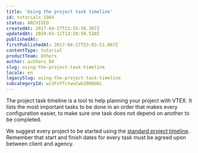 ```yaml
---
title: 'Using the project task timeline'
id: tutorials_1864
status: ARCHIVED
createdAt: 2017-04-27T21:55:58.397Z
updatedAt: 2024-03-11T13:20:50.510Z
publishedAt: 
firstPublishedAt: 2017-04-27T23:03:51.067Z
contentType: tutorial
productTeam: Others
author: authors_84
slug: using-the-project-task-timeline
locale: en
legacySlug: using-the-project-task-timeline
subcategoryId: wz3FvYTctwuCwG206QUAi
---
```


The project task timeline is a tool to help planning your project with VTEX. It lists the most important tasks to be done in an order that makes every configuration easier, to make sure one task does not depend on another to be completed.

We suggest every project to be started using the [standard project timeline](https://docs.google.com/spreadsheets/d/1mLvOXwmMQKsaMjm40W-7auPD-21eV_rucQio13cKipI/edit#gid=177050342). Remember that start and finish dates for every task must be agreed upon between client and agency.

